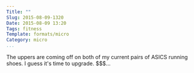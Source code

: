```yaml
---
Title: ""
Slug: 2015-08-09-1320
Date: 2015-08-09 13:20
Tags: fitness
Template: formats/micro
Category: micro
...
```


The uppers are coming off on both of my current pairs of ASICS running shoes.
I guess it's time to upgrade. $$$...
